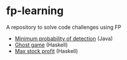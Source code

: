 # fp-learning
A repository to solve code challenges using FP

* [Minimum probability of detection](min-probability/) (Java)
* [Ghost game](ghost-game/) (Haskell)
* [Max stock profit](max-stock-profit/) (Haskell)
